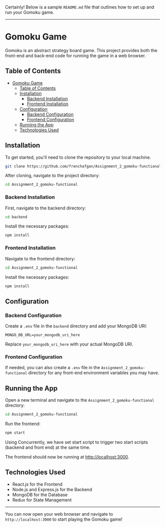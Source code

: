 Certainly! Below is a sample `README.md` file that outlines how to set up and run your Gomoku game.

---

# Gomoku Game

Gomoku is an abstract strategy board game. This project provides both the front-end and back-end code for running the game in a web browser.

## Table of Contents

- [Gomoku Game](#gomoku-game)
  - [Table of Contents](#table-of-contents)
  - [Installation](#installation)
    - [Backend Installation](#backend-installation)
    - [Frontend Installation](#frontend-installation)
  - [Configuration](#configuration)
    - [Backend Configuration](#backend-configuration)
    - [Frontend Configuration](#frontend-configuration)
  - [Running the App](#running-the-app)
  - [Technologies Used](#technologies-used)

## Installation

To get started, you'll need to clone the repository to your local machine.

```bash
git clone https://github.com/frenchafgan/Assignment_2_gomoku-functional.git
```

After cloning, navigate to the project directory:

```bash
cd Assignment_2_gomoku-functional
```

### Backend Installation

First, navigate to the backend directory:

```bash
cd backend
```

Install the necessary packages:

```bash
npm install
```

### Frontend Installation

Navigate to the frontend directory:

```bash
cd Assignment_2_gomoku-functional
```

Install the necessary packages:

```bash
npm install
```

## Configuration

### Backend Configuration

Create a `.env` file in the `backend` directory and add your MongoDB URI:

```env
MONGO_DB_URL=your_mongodb_uri_here
```

Replace `your_mongodb_uri_here` with your actual MongoDB URI.

### Frontend Configuration

If needed, you can also create a `.env` file in the `Assignment_2_gomoku-functional` directory for any front-end environment variables you may have.

## Running the App

Open a new terminal and navigate to the `Assignment_2_gomoku-functional` directory:

```bash
cd Assignment_2_gomoku-functional
```

Run the frontend:

```bash
npm start
```

Using Concurrently, we have set start script to trigger two start scripts (backend and front end) at the same time. 

The frontend should now be running at [http://localhost:3000](http://localhost:3000).

## Technologies Used

- React.js for the Frontend
- Node.js and Express.js for the Backend
- MongoDB for the Database
- Redux for State Management

---

You can now open your web browser and navigate to `http://localhost:3000` to start playing the Gomoku game!

